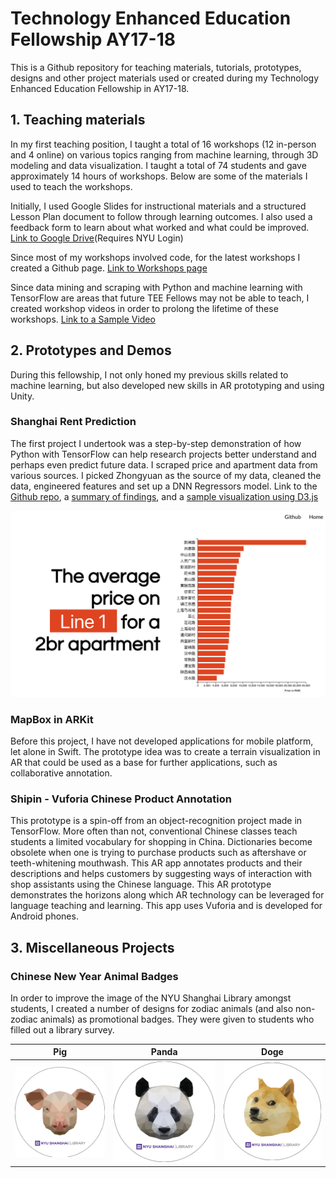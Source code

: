 # Technology Enhanced Education Fellowship AY17-18

This is a Github repository for teaching materials, tutorials, prototypes, designs and other project materials used or created during my Technology Enhanced Education Fellowship in AY17-18.

## 1. Teaching materials

In my first teaching position, I taught a total of 16 workshops (12 in-person and 4 online) on various topics ranging from machine learning, through 3D modeling and data visualization. I taught a total of 74 students and gave approximately 14 hours of workshops. Below are some of the materials I used to teach the workshops. 

Initially, I used Google Slides for instructional materials and a structured Lesson Plan document to follow through learning outcomes. I also used a feedback form to learn about what worked and what could be improved. [Link to Google Drive](https://drive.google.com/open?id=1Eh5kqngBjE8lqcEqWAOIxmxmvBNGQJcq)(Requires NYU Login)

Since most of my workshops involved code, for the latest workshops I created a Github page. [Link to Workshops page](http://noelkonagai.github.io/Workshops)

Since data mining and scraping with Python and machine learning with TensorFlow are areas that future TEE Fellows may not be able to teach, I created workshop videos in order to prolong the lifetime of these workshops. [Link to a Sample Video](https://drive.google.com/file/d/1MFJUjOirKecq0NwGO7S0rhyRcTa29qA3/view?usp=sharing)

## 2. Prototypes and Demos

During this fellowship, I not only honed my previous skills related to machine learning, but also developed new skills in AR prototyping and using Unity.

### Shanghai Rent Prediction

The first project I undertook was a step-by-step demonstration of how Python with TensorFlow can help research projects better understand and perhaps even predict future data. I scraped price and apartment data from various sources. I picked Zhongyuan as the source of my data, cleaned the data, engineered features and set up a DNN Regressors model. Link to the [Github repo](https://github.com/noelkonagai/shanghai-apartment), a [summary of findings](http://noelkonagai.co/portfolio/shanghai-apartment-rent-prediction/), and a [sample visualization using D3.js](https://noelkonagai.github.io/shanghai-apartment/)

![](metro_viz.png)

### MapBox in ARKit

Before this project, I have not developed applications for mobile platform, let alone in Swift. The prototype idea was to create a terrain visualization in AR that could be used as a base for further applications, such as collaborative annotation. 

### Shipin - Vuforia Chinese Product Annotation

This prototype is a spin-off from an object-recognition project made in TensorFlow. More often than not, conventional Chinese classes teach students a limited vocabulary for shopping in China. Dictionaries become obsolete when one is trying to purchase products such as aftershave or teeth-whitening mouthwash. This AR app annotates products and their descriptions and helps customers by suggesting ways of interaction with shop assistants using the Chinese language. This AR prototype demonstrates the horizons along which AR technology can be leveraged for language teaching and learning. This app uses Vuforia and is developed for Android phones. 

## 3. Miscellaneous Projects

### Chinese New Year Animal Badges

In order to improve the image of the NYU Shanghai Library amongst students, I created a number of designs for zodiac animals (and also non-zodiac animals) as promotional badges. They were given to students who filled out a library survey.

Pig                        |  Panda                    | Doge
:-------------------------:|:-------------------------:|:-------------------------:
![](pig_small.png)         | ![](panda_small.png)      | ![](doge_small.png)

